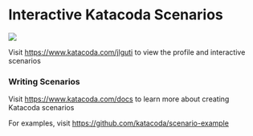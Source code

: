 # Interactive Katacoda Scenarios

[![](http://shields.katacoda.com/katacoda/jlguti/count.svg)](https://www.katacoda.com/jlguti "Get your profile on Katacoda.com")

Visit https://www.katacoda.com/jlguti to view the profile and interactive scenarios

### Writing Scenarios
Visit https://www.katacoda.com/docs to learn more about creating Katacoda scenarios

For examples, visit https://github.com/katacoda/scenario-example
